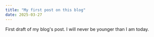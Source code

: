 ```yaml
---
title: "My first post on this blog"
date: 2025-03-27
---
```



First draft of my blog's post. I will never be younger than I am today.
